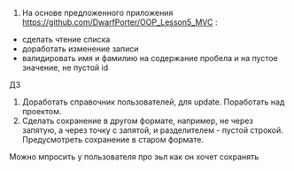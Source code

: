 1. На основе предложенного приложения https://github.com/DwarfPorter/OOP_Lesson5_MVC :
- сделать чтение списка
- доработать изменение записи
- валидировать имя и фамилию на содержание пробела  и на пустое значение, не пустой id

ДЗ
1. Доработать справочник пользователей, для update. Поработать над проектом.
2. Сделать сохранение в другом формате, например, не через запятую, а через точку с запятой,
и разделителем  - пустой строкой. Предусмотреть сохранение в старом формате.


Можно мпросить у пользователя про эьл как он хочет сохранять